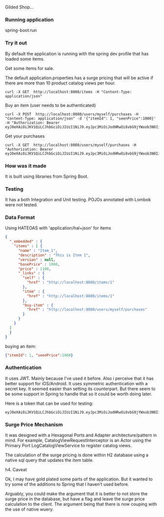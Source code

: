 Gilded Shop...

### Running application
spring-boot:run

### Try it out 
By default the application is running with the spring dev profile that has loaded some items.

Get some items for sale.

The default application.properties has a surge pricing that will be active if there 
are more than 10 product catalog views per hour.
```
curl -X GET  http://localhost:8080/items -H "Content-Type: application/json"
```
Buy an item (user needs to be authenticated)
```
curl -X POST  http://localhost:8080/users/myself/purchases -H "Content-Type: application/json" -d '{"itemId": 1, "seenPrice":1000}' -H "Authorization: Bearer eyJ0eXAiOiJKV1QiLCJhbGciOiJIUzI1NiJ9.eyJpc3MiOiJodHRwOi8vbG9jYWxob3N0IiwiaWF0IjoxNTcxMjQ3Mzk2LCJleHAiOjE2MDI3ODMzOTYsImF1ZCI6Imh0dHA6Ly9sb2NhbGhvc3QiLCJzdWIiOiJqcm9ja2V0QGV4YW1wbGUuY29tIn0.tiVC2YPWi88sPWZBPQNCQYRRjTR5wTASYnEE7kJyJqs"
```
Get your purchases
```
curl -X GET  http://localhost:8080/users/myself/purchases -H "Authorization: Bearer eyJ0eXAiOiJKV1QiLCJhbGciOiJIUzI1NiJ9.eyJpc3MiOiJodHRwOi8vbG9jYWxob3N0IiwiaWF0IjoxNTcxMjQ3Mzk2LCJleHAiOjE2MDI3ODMzOTYsImF1ZCI6Imh0dHA6Ly9sb2NhbGhvc3QiLCJzdWIiOiJqcm9ja2V0QGV4YW1wbGUuY29tIn0.tiVC2YPWi88sPWZBPQNCQYRRjTR5wTASYnEE7kJyJqs"
```
### How was it made
It is built using libraries from Spring Boot.

### Testing
It has a both Integration and Unit testing. POJOs annotated with Lombok were not tested. 

### Data Format
Using HATEOAS with 'application/hal+json' for items
```json
{
  "_embedded" : {
    "items" : [ {
      "name" : "Item_1",
      "description" : "This is Item 1",
      "version" : null,
      "basePrice" : 1000,
      "price" : 1100,
      "_links" : {
        "self" : {
          "href" : "http://localhost:8080/items/1"
        },
        "item" : {
          "href" : "http://localhost:8080/items/1"
        },
        "buy-item" : {
          "href" : "http://localhost:8080/users/myself/purchases"
        }
      }
    }
  ]
  }
}
```
buying an item:
```json
{"itemId": 1, "seenPrice":1000}
```

### Authentication
It uses JWT. Mainly because I've used it before. Also i perceive that it has better support for 
iOS/Android. It uses symmetric authentication with a secret key. It seemed easier than 
setting its counterpart. But there seem to be some support in Spring to handle that so
it could be worth doing later.

Here is a token that can be used for testing:
```
eyJ0eXAiOiJKV1QiLCJhbGciOiJIUzI1NiJ9.eyJpc3MiOiJodHRwOi8vbG9jYWxob3N0IiwiaWF0IjoxNTcxMjQ3Mzk2LCJleHAiOjE2MDI3ODMzOTYsImF1ZCI6Imh0dHA6Ly9sb2NhbGhvc3QiLCJzdWIiOiJqcm9ja2V0QGV4YW1wbGUuY29tIn0.tiVC2YPWi88sPWZBPQNCQYRRjTR5wTASYnEE7kJyJqs
``` 

### Surge Price Mechanism
It was designed with a Hexagonal Ports and Adapter architecture/pattern in mind. For example, 
CatalogViewRequestInterceptor is an Actor using the Primary Port LogCatalogViewService to register catalog views.

The calculation of the surge pricing is done within H2 database using a native sql query that updates the item table.


h4. Caveat

Ok, I may have gold plated some parts of the application. But it wanted to try some of the additions to 
Spring that I haven't used before.

Arguably, you could make the argument that it is better to not store the surge price in the database, but have a flag 
and leave the surge price calculation to the client. The argument being that there is now couping with the use of native
wuery.

 
